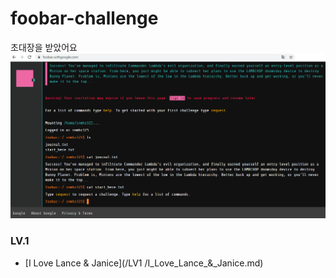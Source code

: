 # foobar-challenge

초대장을 받았어요
![invitation](/etc/invitation.png)



### LV.1
 - [I Love Lance & Janice](/LV1
 /I_Love_Lance_&_Janice.md)
